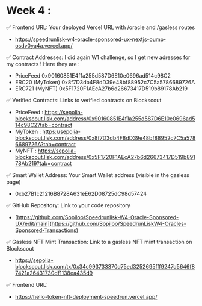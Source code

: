 # Week 4 : 

✅ Frontend URL: Your deployed Vercel URL with /oracle and /gasless routes
- https://speedrunlisk-w4-oracle-sponsored-ux-nextjs-oump-osdv0ya4a.vercel.app/

✅ Contract Addresses: I did again W1 challenge, so I get new adresses for my contracts ! Here they are :  
- PriceFeed 0x90160851E4f1a255d587D6E10e0696ad514c98C2
- ERC20 (MyToken) 0x8f7D3db4F8dD39e48bf88952c7C5a5786689726A
- ERC721 (MyNFT) 0x5F1720F1AEcA27b6d26673417D519b89178Ab219

✅ Verified Contracts: Links to verified contracts on Blockscout
- PriceFeed : https://sepolia-blockscout.lisk.com/address/0x90160851E4f1a255d587D6E10e0696ad514c98C2?tab=contract
- MyToken : https://sepolia-blockscout.lisk.com/address/0x8f7D3db4F8dD39e48bf88952c7C5a5786689726A?tab=contract
- MyNFT : https://sepolia-blockscout.lisk.com/address/0x5F1720F1AEcA27b6d26673417D519b89178Ab219?tab=contract

✅ Smart Wallet Address: Your Smart Wallet address (visible in the gasless page)
- 0xb27B1c21216B8728A631eE62D08725dC98d57424
  
✅ GitHub Repository: Link to your code repository
- [https://github.com/Sopiloo/Speedrunlisk-W4-Oracle-Sponsored-UX/edit/main](https://github.com/Sopiloo/SpeedrunLiskW4-Oracles-Sponsored-Transactions)

✅ Gasless NFT Mint Transaction: Link to a gasless NFT mint transaction on Blockscout
- https://sepolia-blockscout.lisk.com/tx/0x34c993733370d75ed3252695fff9247d5646f87421a26431730df1138ea435d9

✅ Frontend URL: 
- https://hello-token-nft-deployment-speedrun.vercel.app/


